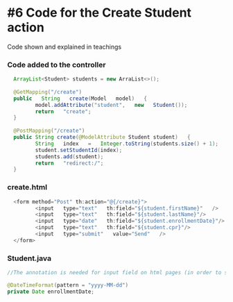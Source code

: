 # #6 Code for the Create Student action
Code shown and explained in teachings    
### Code added to the controller
````java 
  ArrayList<Student> students = new ArraList<>();
  
  @GetMapping("/create")
  public   String   create(Model   model)   {
         model.addAttribute("student",   new   Student());  
         return   "create";
  }           
  
  @PostMapping("/create")
  public String create(@ModelAttribute Student student)   {
         String   index   =   Integer.toString(students.size() + 1);          
         student.setStudentId(index);
         students.add(student);
         return   "redirect:/";
  }

````   
### create.html
````java    
  <form method="Post" th:action="@{/create}">         
         <input   type="text"   th:field="${student.firstName}"   />
         <input   type="text"   th:field="${student.lastName}"/>
         <input   type="date"   th:field="${student.enrollmentDate}"/>
         <input   type="text"   th:field="${student.cpr}"/>          
         <input   type="submit"   value="Send"   />
  </form>
```` 
### Student.java
````java    
//The annotation is needed for input field on html pages (in order to serve the right format)

@DateTimeFormat(pattern = "yyyy-MM-dd") 
private Date enrollmentDate;

```` 

